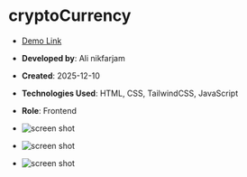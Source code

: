 # cryptoCurrency

- [Demo Link](https://alinikfarjam79.github.io/cryptoCurrency-js)
- **Developed by**: Ali nikfarjam
- **Created**: 2025-12-10
- **Technologies Used**: HTML, CSS, TailwindCSS, JavaScript
- **Role**: Frontend


- ![screen shot](https://github.com/user-attachments/assets/8cd3336f-9335-4481-980b-6fbd7e955b08)

- ![screen shot](https://github.com/user-attachments/assets/5c6fe1c5-616d-400a-8f26-2fa4c9a19c2e)

- ![screen shot](https://github.com/user-attachments/assets/ea1a669d-9ff3-4e5d-9c80-28c31250b348)
